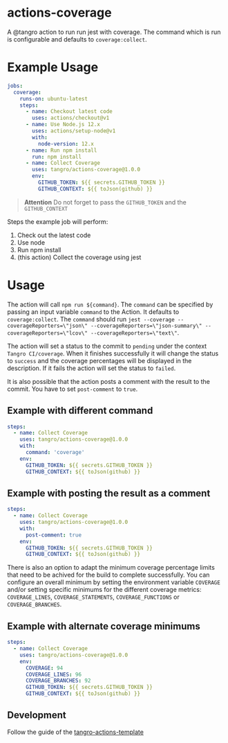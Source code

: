 # actions-coverage

A @tangro action to run run jest with coverage. The command which is run is configurable and defaults to `coverage:collect`.

# Example Usage

```yml
jobs:
  coverage:
    runs-on: ubuntu-latest
    steps:
      - name: Checkout latest code
        uses: actions/checkout@v1
      - name: Use Node.js 12.x
        uses: actions/setup-node@v1
        with:
          node-version: 12.x
      - name: Run npm install
        run: npm install
      - name: Collect Coverage
        uses: tangro/actions-coverage@1.0.0
        env:
          GITHUB_TOKEN: ${{ secrets.GITHUB_TOKEN }}
          GITHUB_CONTEXT: ${{ toJson(github) }}
```

> **Attention** Do not forget to pass the `GITHUB_TOKEN` and the `GITHUB_CONTEXT`

Steps the example job will perform:

1. Check out the latest code
2. Use node
3. Run npm install
4. (this action) Collect the coverage using jest

# Usage

The action will call `npm run ${command}`. The `command` can be specified by passing an input variable `command` to the Action. It defaults to `coverage:collect`. The `command` should run `jest --coverage --coverageReporters=\"json\" --coverageReporters=\"json-summary\" --coverageReporters=\"lcov\" --coverageReporters=\"text\"`.

The action will set a status to the commit to `pending` under the context `Tangro CI/coverage`. When it finishes successfully it will change the status to `success` and the coverage percentages will be displayed in the description. If it fails the action will set the status to `failed`.

It is also possible that the action posts a comment with the result to the commit. You have to set `post-comment` to `true`.

## Example with different command

```yml
steps:
  - name: Collect Coverage
    uses: tangro/actions-coverage@1.0.0
    with:
      command: 'coverage'
    env:
      GITHUB_TOKEN: ${{ secrets.GITHUB_TOKEN }}
      GITHUB_CONTEXT: ${{ toJson(github) }}
```

## Example with posting the result as a comment

```yml
steps:
  - name: Collect Coverage
    uses: tangro/actions-coverage@1.0.0
    with:
      post-comment: true
    env:
      GITHUB_TOKEN: ${{ secrets.GITHUB_TOKEN }}
      GITHUB_CONTEXT: ${{ toJson(github) }}
```

There is also an option to adapt the minimum coverage percentage limits that need to be achived for the build to complete successfully. You can configure an overall minimum by setting the environment variable `COVERAGE` and/or setting specific minimums for the different coverage metrics: `COVERAGE_LINES`, `COVERAGE_STATEMENTS`, `COVERAGE_FUNCTIONS` or `COVERAGE_BRANCHES`.

## Example with alternate coverage minimums

```yml
steps:
  - name: Collect Coverage
    uses: tangro/actions-coverage@1.0.0
    env:
      COVERAGE: 94
      COVERAGE_LINES: 96
      COVERAGE_BRANCHES: 92
      GITHUB_TOKEN: ${{ secrets.GITHUB_TOKEN }}
      GITHUB_CONTEXT: ${{ toJson(github) }}
```

## Development

Follow the guide of the [tangro-actions-template](https://github.com/tangro/tangro-actions-template)
